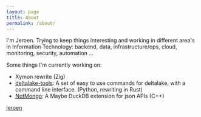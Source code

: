```yaml
---
layout: page
title: About
permalink: /about/
---
```


I'm Jeroen. Trying to keep things interesting and working in different area's in Information Technology: backend, data, infrastructure/ops, cloud, monitoring, security, automation ...  

Some things I'm currently working on:
- Xymon rewrite (Zig)
- [deltalake-tools](https://pypi.org/project/deltalake-tools/): A set of easy to use commands for deltalake, with a command line interface. (Python, rewriting in Rust)
- [NotMongo](https://notmongo.opensourceworks.org/): A Maybe DuckDB extension for json APIs (C++)


[jeroen](mailto:jeroen@flexworks.eu)

